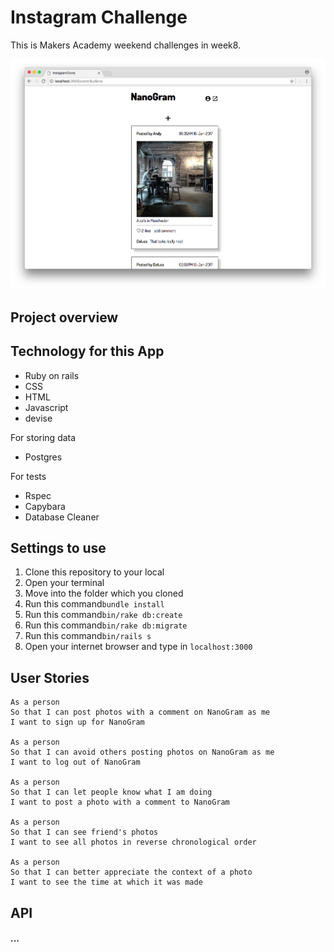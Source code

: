 Instagram Challenge
===================

This is Makers Academy weekend challenges in week8.

![NanoGram](https://github.com/fenglish/images/blob/master/NanoGram_home.png)

## Project overview


Technology for this App
-------
- Ruby on rails
- CSS
- HTML
- Javascript
- devise

For storing data
- Postgres

For tests
- Rspec
- Capybara
- Database Cleaner


Settings to use
-------
1. Clone this repository to your local
2. Open your terminal
3. Move into the folder which you cloned
4. Run this command```bundle install```
5. Run this command```bin/rake db:create```
6. Run this command```bin/rake db:migrate```
7. Run this command```bin/rails s```
9. Open your internet browser and type in ```localhost:3000```

## User Stories

```
As a person
So that I can post photos with a comment on NanoGram as me
I want to sign up for NanoGram

As a person
So that I can avoid others posting photos on NanoGram as me
I want to log out of NanoGram

As a person
So that I can let people know what I am doing  
I want to post a photo with a comment to NanoGram

As a person
So that I can see friend's photos
I want to see all photos in reverse chronological order

As a person
So that I can better appreciate the context of a photo
I want to see the time at which it was made
```

## API
#### ...
